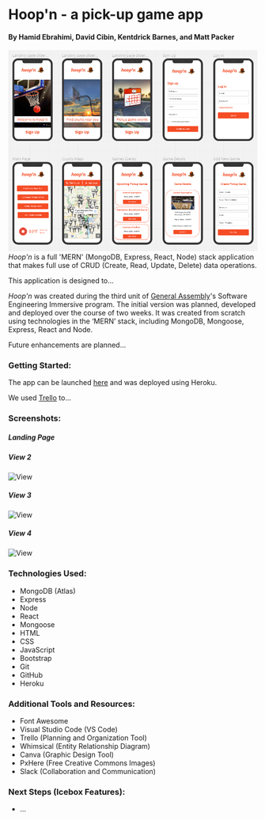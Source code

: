 
# Hoop'n - a pick-up game app
#### By Hamid Ebrahimi, David Cibin, Kentdrick Barnes, and Matt Packer  

![hoop'n - unit 3 project](public/images/mobile-wireframe.png)  
*Hoop'n* is a full 'MERN' (MongoDB, Express, React, Node) stack application that makes full use of CRUD (Create, Read, Update, Delete) data operations.  

This application is designed to...

*Hoop'n* was created during the third unit of [General Assembly](https://www.generalassemb.ly)'s Software Engineering Immersive program. The initial version was planned, developed and deployed over the course of two weeks. It was created from scratch using technologies in the ‘MERN’ stack, including MongoDB, Mongoose, Express, React and Node.

Future enhancements are planned...


### Getting Started:
The app can be launched [here]() and was deployed using Heroku.

We used [Trello]() to...


### Screenshots:

##### Landing Page

##### View 2
![View]()

##### View 3
![View]()

##### View 4
![View]()


### Technologies Used:
* MongoDB (Atlas)
* Express
* Node
* React
* Mongoose
* HTML
* CSS
* JavaScript
* Bootstrap
* Git
* GitHub
* Heroku


### Additional Tools and Resources:
* Font Awesome
* Visual Studio Code (VS Code)
* Trello (Planning and Organization Tool)
* Whimsical (Entity Relationship Diagram)
* Canva (Graphic Design Tool)
* PxHere (Free Creative Commons Images)
* Slack (Collaboration and Communication)


### Next Steps (Icebox Features):
* ...


